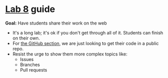 # [Lab 8](lab_8.ipynb) guide

**Goal:** Have students share their work on the web

- It's a long lab; it's ok if you don't get through all of it. Students can finish on their own.
- For [the GitHub section](lab_8.ipynb#github), we are just looking to get their code in a public repo.
- Resist the urge to show them more complex topics like:
  - Issues
  - Branches
  - Pull requests
